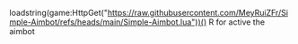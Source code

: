 loadstring(game:HttpGet("https://raw.githubusercontent.com/MeyRuiZFr/Simple-Aimbot/refs/heads/main/Simple-Aimbot.lua"))()
R for active the aimbot

